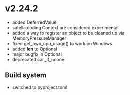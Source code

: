 # v2.24.2

* added DeferredValue
* satella.coding.Context are considered experimental
* added a way to register an object to be cleaned up via MemoryPressureManager
* fixed get_own_cpu_usage() to work on Windows
* added __len__ to Optional
* major bugfix in Optional
* deprecated call_if_nnone

Build system
------------

* switched to pyproject.toml